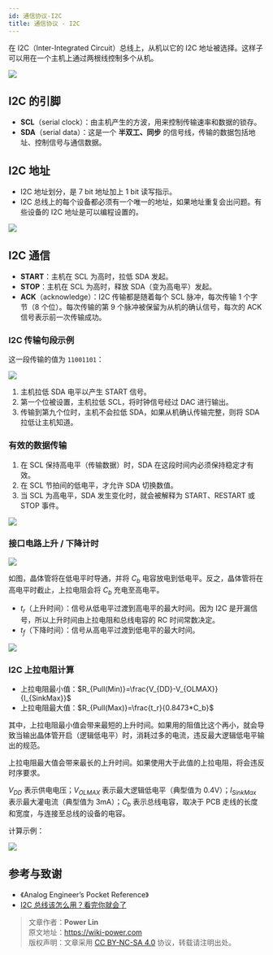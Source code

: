 ```yaml
---
id: 通信协议-I2C
title: 通信协议 - I2C
---
```


在 I2C（Inter-Integrated Circuit）总线上，从机以它的 I2C 地址被选择。这样子可以用在一个主机上通过两根线控制多个从机。

![](https://wiki-media-1253965369.cos.ap-guangzhou.myqcloud.com/img/20211026174634.png)

## I2C 的引脚

- **SCL**（serial clock）：由主机产生的方波，用来控制传输速率和数据的锁存。
- **SDA**（serial data）：这是一个 **半双工、同步** 的信号线，传输的数据包括地址、控制信号与通信数据。

## I2C 地址

- I2C 地址划分，是 7 bit 地址加上 1 bit 读写指示。
- I2C 总线上的每个设备都必须有一个唯一的地址，如果地址重复会出问题。有些设备的 I2C 地址是可以编程设置的。

![](https://wiki-media-1253965369.cos.ap-guangzhou.myqcloud.com/img/20211027112717.png)

## I2C 通信

- **START**：主机在 SCL 为高时，拉低 SDA 发起。
- **STOP**：主机在 SCL 为高时，释放 SDA（变为高电平）发起。
- **ACK**（acknowledge）：I2C 传输都是随着每个 SCL 脉冲，每次传输 1 个字节（8 个位）。每次传输的第 9 个脉冲被保留为从机的确认信号，每次的 ACK 信号表示前一次传输成功。

### I2C 传输句段示例

这一段传输的值为 `11001101`：

![](https://wiki-media-1253965369.cos.ap-guangzhou.myqcloud.com/img/20211104172952.png)

1. 主机拉低 SDA 电平以产生 START 信号。
2. 第一个位被设置，主机拉低 SCL，将时钟信号经过 DAC 进行输出。
3. 传输到第九个位时，主机不会拉低 SDA，如果从机确认传输完整，则将 SDA 拉低让主机知道。

### 有效的数据传输

1. 在 SCL 保持高电平（传输数据）时，SDA 在这段时间内必须保持稳定才有效。
2. 在 SCL 节拍间的低电平，才允许 SDA 切换数值。
3. 当 SCL 为高电平，SDA 发生变化时，就会被解释为 START、RESTART 或 STOP 事件。

![](https://wiki-media-1253965369.cos.ap-guangzhou.myqcloud.com/img/20211105172139.png)

### 接口电路上升 / 下降计时

![](https://wiki-media-1253965369.cos.ap-guangzhou.myqcloud.com/img/20211108093819.png)

如图，晶体管将在低电平时导通，并将 $C_b$ 电容放电到低电平。反之，晶体管将在高电平时截止，上拉电阻会将 $C_b$ 充电至高电平。

- $t_r$（上升时间）：信号从低电平过渡到高电平的最大时间。因为 I2C 是开漏信号，所以上升时间由上拉电阻和总线电容的 RC 时间常数决定。
- $t_f$（下降时间）：信号从高电平过渡到低电平的最大时间。

![](https://wiki-media-1253965369.cos.ap-guangzhou.myqcloud.com/img/20211108095142.png)

### I2C 上拉电阻计算

- 上拉电阻最小值：$R_{Pull(Min)}=\frac{V_{DD}-V_{OLMAX}}{I_{SinkMax}}$
- 上拉电阻最大值：$R_{Pull(Max)}=\frac{t_r}{0.8473*C_b}$

其中，上拉电阻最小值会带来最短的上升时间。如果用的阻值比这个再小，就会导致当输出晶体管开启（逻辑低电平）时，消耗过多的电流，违反最大逻辑低电平输出的规范。

上拉电阻最大值会带来最长的上升时间。如果使用大于此值的上拉电阻，将会违反时序要求。

$V_{DD}$ 表示供电电压；$V_{OLMAX}$ 表示最大逻辑低电平（典型值为 0.4V）；$I_{SinkMax}$ 表示最大灌电流（典型值为 3mA）；$C_b$ 表示总线电容，取决于 PCB 走线的长度和宽度，与连接至总线的设备的电容。

计算示例：

![](https://wiki-media-1253965369.cos.ap-guangzhou.myqcloud.com/img/20211108103406.png)

## 参考与致谢

- 《Analog Engineer’s Pocket Reference》
- [I2C 总线该怎么用？看完你就会了](https://mp.weixin.qq.com/s/IeL77NTyVdTdkcNtqjjFPA)

> 文章作者：**Power Lin**  
> 原文地址：<https://wiki-power.com>  
> 版权声明：文章采用 [CC BY-NC-SA 4.0](https://creativecommons.org/licenses/by/4.0/deed.zh) 协议，转载请注明出处。
